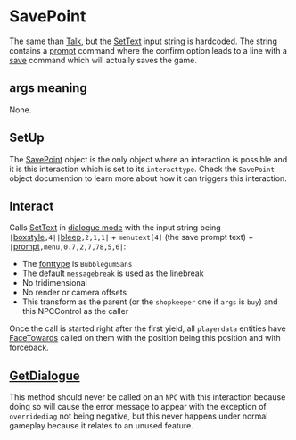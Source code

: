 # SavePoint
The same than [Talk](Talk.md), but the [SetText](../../../SetText/SetText.md) input string is hardcoded. The string contains a [prompt](../../../SetText/Individual%20commands/Prompt.md) command where the confirm option leads to a line with a [save](../../../SetText/Individual%20commands/Save.md) command which will actually saves the game.

## args meaning
None.

## SetUp
The [SavePoint](../ObjectTypes/SavePoint.md) object is the only object where an interaction is possible and it is this interaction which is set to its `interacttype`. Check the `SavePoint` object documention to learn more about how it can triggers this interaction.

## Interact
Calls [SetText](../../../SetText/SetText.md) in [dialogue mode](../../../SetText/Dialogue%20mode.md) with the input string being `|`[boxstyle](../../../SetText/Individual%20commands/Boxstyle.md)`,4||`[bleep](../../../SetText/Individual%20commands/Bleep.md)`,2,1,1|` + `menutext[4]` (the save prompt text) + `|`[prompt](../../../SetText/Individual%20commands/Prompt.md)`,menu,0.7,2,7,78,5,6|`:
- The [fonttype](../../../SetText/Notable%20states.md#fonttype) is `BubblegumSans`
- The default `messagebreak` is used as the linebreak
- No tridimensional
- No render or camera offsets
- This transform as the parent (or the `shopkeeper` one if `args` is `buy`) and this NPCControl as the caller

Once the call is started right after the first yield, all `playerdata` entities have [FaceTowards](../../EntityControl/EntityControl%20Methods.md#FaceTowards) called on them with the position being this position and with forceback.

## [GetDialogue](../Notable%20methods/GetDialogue.md)
This method should never be called on an `NPC` with this interaction because doing so will cause the error message to appear with the exception of `overridediag` not being negative, but this never happens under normal gameplay because it relates to an unused feature.
